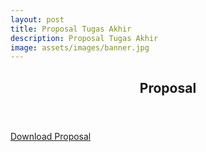 ```yaml
---
layout: post
title: Proposal Tugas Akhir
description: Proposal Tugas Akhir
image: assets/images/banner.jpg
---
```


<section id="proposal">
  <header class="major">
    <h2>Proposal</h2>
  </header>

  <!-- PDF.js Viewer -->
  <canvas id="pdf-canvas" width="100%" height="600px"></canvas>

  <!-- PDF Download Button -->
  <p style="margin-top: 1rem;">
    <a href="https://archiseino.github.io/Hearo/assets/docs/Pervasive-Report.pdf" download class="button">Download Proposal</a>
  </p>

  <!-- Include PDF.js -->
  <script src="https://cdnjs.cloudflare.com/ajax/libs/pdf.js/2.14.305/pdf.min.js"></script>

  <script>
    // PDF.js initialization
    const url = '{{ site.baseurl }}/{{% link assets/docs/Pervasive-Report.pdf %}}';

    // Asynchronous download of PDF
    pdfjsLib.getDocument(url).promise.then(function (pdfDoc_) {
      var pdfDoc = pdfDoc_;
      var canvas = document.getElementById('pdf-canvas');
      var ctx = canvas.getContext('2d');
      var pageNumber = 1;

      pdfDoc.getPage(pageNumber).then(function (page) {
        var viewport = page.getViewport({ scale: 1 });
        canvas.height = viewport.height;
        canvas.width = viewport.width;

        var renderContext = {
          canvasContext: ctx,
          viewport: viewport
        };
        page.render(renderContext);
      });
    });
  </script>

</section>
